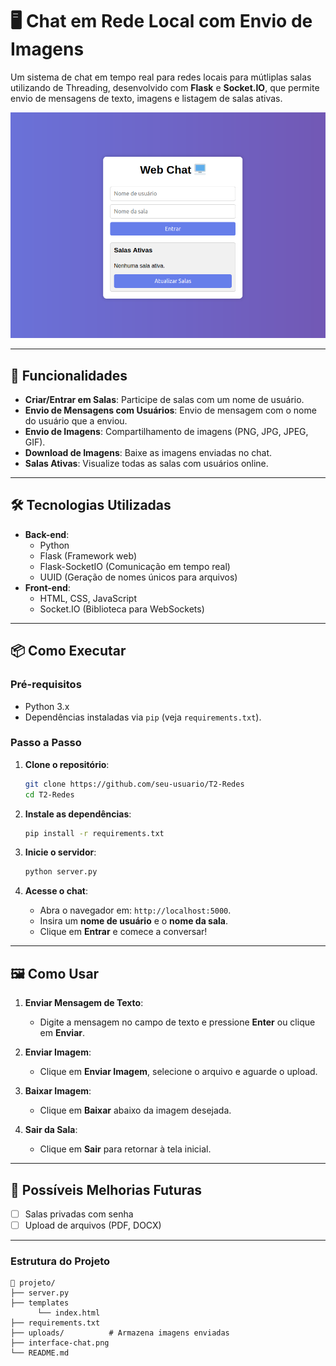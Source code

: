 
# 🖥️ Chat em Rede Local com Envio de Imagens

Um sistema de chat em tempo real para redes locais para mútliplas salas utilizando de Threading, desenvolvido com **Flask** e **Socket.IO**, que permite envio de mensagens de texto, imagens e listagem de salas ativas.

![Captura de Tela do Chat](interface.png)  

---

## 🚀 Funcionalidades

- **Criar/Entrar em Salas**: Participe de salas com um nome de usuário.
- **Envio de Mensagens com Usuários**: Envio de mensagem com o nome do usuário que a enviou.
- **Envio de Imagens**: Compartilhamento de imagens (PNG, JPG, JPEG, GIF).
- **Download de Imagens**: Baixe as imagens enviadas no chat.
- **Salas Ativas**: Visualize todas as salas com usuários online.

---

## 🛠️ Tecnologias Utilizadas

- **Back-end**:
  - Python
  - Flask (Framework web)
  - Flask-SocketIO (Comunicação em tempo real)
  - UUID (Geração de nomes únicos para arquivos)
- **Front-end**:
  - HTML, CSS, JavaScript
  - Socket.IO (Biblioteca para WebSockets)

---

## 📦 Como Executar

### Pré-requisitos
- Python 3.x
- Dependências instaladas via `pip` (veja `requirements.txt`).

### Passo a Passo

1. **Clone o repositório**:
   ```bash
   git clone https://github.com/seu-usuario/T2-Redes
   cd T2-Redes
   ```

2. **Instale as dependências**:
   ```bash
   pip install -r requirements.txt
   ```

4. **Inicie o servidor**:
   ```bash
   python server.py
   ```

5. **Acesse o chat**:
   - Abra o navegador em: `http://localhost:5000`.
   - Insira um **nome de usuário** e o **nome da sala**.
   - Clique em **Entrar** e comece a conversar!

---

## 🖼️ Como Usar

1. **Enviar Mensagem de Texto**:
   - Digite a mensagem no campo de texto e pressione **Enter** ou clique em **Enviar**.

2. **Enviar Imagem**:
   - Clique em **Enviar Imagem**, selecione o arquivo e aguarde o upload.

3. **Baixar Imagem**:
   - Clique em **Baixar** abaixo da imagem desejada.

4. **Sair da Sala**:
   - Clique em **Sair** para retornar à tela inicial.

---

## 🔮  Possíveis Melhorias Futuras

- [ ] Salas privadas com senha
- [ ] Upload de arquivos (PDF, DOCX)

---

### Estrutura do Projeto
```
📁 projeto/
├── server.py
├── templates
      └── index.html
├── requirements.txt
├── uploads/          # Armazena imagens enviadas
├── interface-chat.png 
└── README.md
``` 